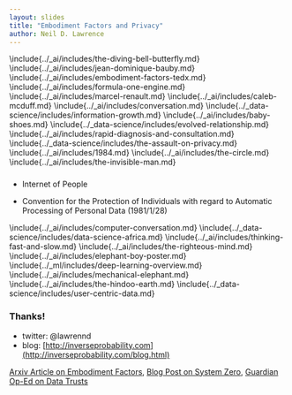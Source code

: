 ```yaml
---
layout: slides
title: "Embodiment Factors and Privacy"
author: Neil D. Lawrence
---
```

\include{../_ai/includes/the-diving-bell-butterfly.md}
\include{../_ai/includes/jean-dominique-bauby.md}
\include{../_ai/includes/embodiment-factors-tedx.md}
\include{../_ai/includes/formula-one-engine.md}
\include{../_ai/includes/marcel-renault.md}
\include{../_ai/includes/caleb-mcduff.md}
\include{../_ai/includes/conversation.md}
\include{../_data-science/includes/information-growth.md}
\include{../_ai/includes/baby-shoes.md}
\include{../_data-science/includes/evolved-relationship.md}
\include{../_ai/includes/rapid-diagnosis-and-consultation.md}
\include{../_data-science/includes/the-assault-on-privacy.md}
\include{../_ai/includes/1984.md}
\include{../_ai/includes/the-circle.md}
\include{../_ai/includes/the-invisible-man.md}

###

* Internet of People

* Convention for the Protection of Individuals with regard to Automatic
Processing of Personal Data (1981/1/28)

\include{../_ai/includes/computer-conversation.md}
\include{../_data-science/includes/data-science-africa.md}
\include{../_ai/includes/thinking-fast-and-slow.md}
\include{../_ai/includes/the-righteous-mind.md}
\include{../_ai/includes/elephant-boy-poster.md}
\include{../_ml/includes/deep-learning-overview.md}
\include{../_ai/includes/mechanical-elephant.md}
\include{../_ai/includes/the-hindoo-earth.md}
\include{../_data-science/includes/user-centric-data.md}


<!--Ruth Gavison:

don't conflate privacy and the private
Balance between private and public.
Public makes free. No!

Circle vs 1984

Invisible Man

Corporate vs State

Hollrith Calculating machines vs ebola

Consent is neither necessary nor sufficient for giving up privacy.-->


### Thanks!

* twitter: \@lawrennd
* blog: [http://inverseprobability.com](http://inverseprobability.com/blog.html)


[Arxiv Article on Embodiment Factors](https://arxiv.org/abs/1705.07996),
[Blog Post on System Zero](http://inverseprobability.com/2015/12/04/what-kind-of-ai),
[Guardian Op-Ed on Data Trusts](https://www.theguardian.com/media-network/2016/jun/03/data-trusts-privacy-fears-feudalism-democracy)
